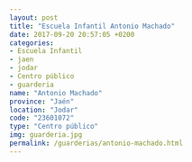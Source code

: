 ```yaml
---
layout: post
title: "Escuela Infantil Antonio Machado"
date: 2017-09-20 20:57:05 +0200
categories:
- Escuela Infantil
- jaen
- jodar
- Centro público
- guarderia
name: "Antonio Machado"
province: "Jaén"
location: "Jodar"
code: "23601072"
type: "Centro público"
img: guarderia.jpg
permalink: /guarderias/antonio-machado.html
---
```

